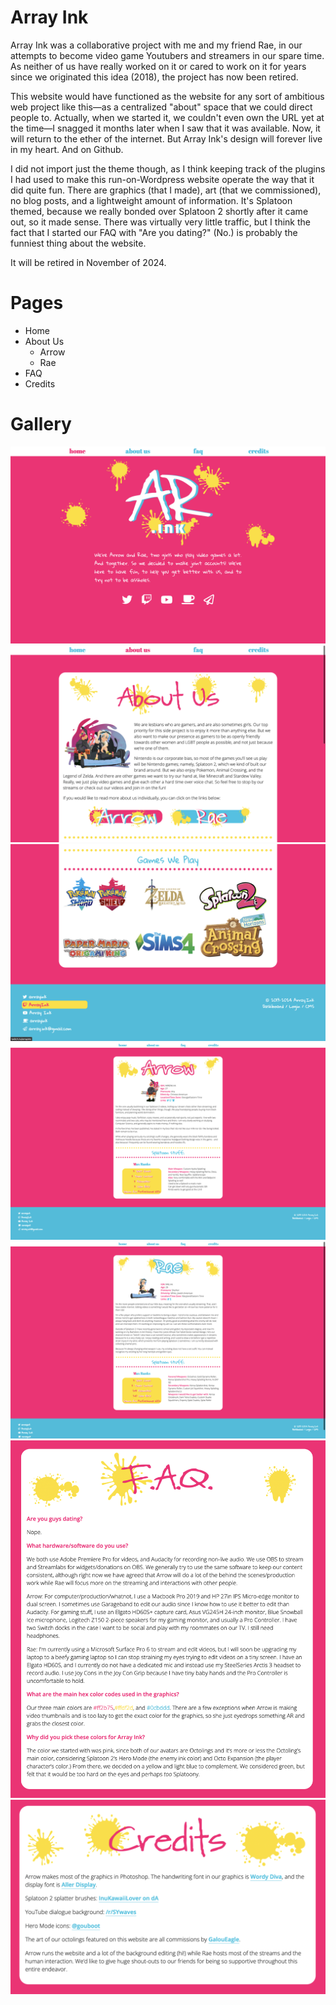 # Array Ink
Array Ink was a collaborative project with me and my friend Rae, in our attempts to become video game Youtubers and streamers in our spare time. As neither of us have really worked on it or cared to work on it for years since we originated this idea (2018), the project has now been retired.

This website would have functioned as the website for any sort of ambitious web project like this&mdash;as a centralized "about" space that we could direct people to. Actually, when we started it, we couldn't even own the URL yet at the time&mdash;I snagged it months later when I saw that it was available. Now, it will return to the ether of the internet. But Array Ink's design will forever live in my heart. And on Github.

I did not import just the theme though, as I think keeping track of the plugins I had used to make this run-on-Wordpress website operate the way that it did quite fun. There are graphics (that I made), art (that we commissioned), no blog posts, and a lightweight amount of information. It's Splatoon themed, because we really bonded over Splatoon 2 shortly after it came out, so it made sense. There was virtually very little traffic, but I think the fact that I started our FAQ with "Are you dating?" (No.) is probably the funniest thing about the website.

It will be retired in November of 2024.

# Pages

- Home
- About Us
	- Arrow
	- Rae
- FAQ
- Credits

# Gallery

![Landing page of Array Ink](landing.png)
![Array Ink's About Page](about.png)
![Array Ink's About Page, bottom portion](aboutbottom.png)
![Array Ink's About Page for Arrow](arrow.png)
![Array Ink's About Page for Rae](rae.png)
![Array Ink's FAQ Page](faq.png)
![Array Ink's Credit Page](credits.png)